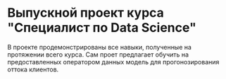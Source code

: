 # Выпускной проект курса "Специалист по Data Science"
В проекте продемонстрированы все навыки, полученные на протяжении всего курса. Сам проет предлагает обучить на предоставленных оператором данных модель для прогонозирования оттока клиентов.